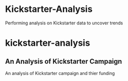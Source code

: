 # Kickstarter-Analysis
Performing analysis on Kickstarter data to uncover trends

# kickstarter-analysis

## An Analysis of Kickstarter Campaign
An analysis of Kickstarter campaign and thier funding
